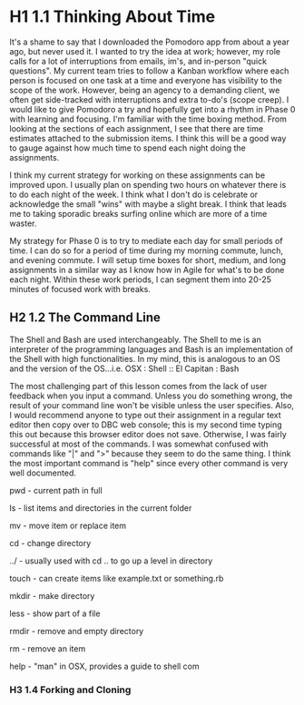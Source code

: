 # H1 1.1 Thinking About Time

It's a shame to say that I downloaded the Pomodoro app from about a year ago, but never used it. I wanted to try the idea at work; however, my role calls for a lot of interruptions from emails, im's, and in-person "quick questions". My current team tries to follow a Kanban workflow where each person is focused on one task at a time and everyone has visibility to the scope of the work. However, being an agency to a demanding client, we often get side-tracked with interruptions and extra to-do's (scope creep). I would like to give Pomodoro a try and hopefully get into a rhythm in Phase 0 with learning and focusing. I'm familiar with the time boxing method. From looking at the sections of each assignment, I see that there are time estimates attached to the submission items. I think this will be a good way to gauge against how much time to spend each night doing the assignments.

I think my current strategy for working on these assignments can be improved upon. I usually plan on spending two hours on whatever there is to do each night of the week. I think what I don't do is celebrate or acknowledge the small "wins" with maybe a slight break. I think that leads me to taking sporadic breaks surfing online which are more of a time waster.

My strategy for Phase 0 is to try to mediate each day for small periods of time. I can do so for a period of time during my morning commute, lunch, and evening commute. I will setup time boxes for short, medium, and long assignments in a similar way as I know how in Agile for what's to be done each night. Within these work periods, I can segment them into 20-25 minutes of focused work with breaks.

## H2 1.2 The Command Line

The Shell and Bash are used interchangeably. The Shell to me is an interpreter of the programming languages and Bash is an implementation of the Shell with high functionalities. In my mind, this is analogous to an OS and the version of the OS...i.e. OSX : Shell :: El Capitan : Bash

The most challenging part of this lesson comes from the lack of user feedback when you input a command. Unless you do something wrong, the result of your command line won't be visible unless the user specifies. Also, I would recommend anyone to type out their assignment in a regular text editor then copy over to DBC web console; this is my second time typing this out because this browser editor does not save. Otherwise, I was fairly successful at most of the commands. I was somewhat confused with commands like "|" and ">" because they seem to do the same thing. I think the most important command is "help" since every other command is very well documented.

pwd - current path in full

ls - list items and directories in the current folder

mv - move item or replace item

cd - change directory

../ - usually used with cd .. to go up a level in directory

touch - can create items like example.txt or something.rb

mkdir - make directory

less - show part of a file

rmdir - remove and empty directory

rm - remove an item

help - "man" in OSX, provides a guide to shell com

### H3 1.4 Forking and Cloning